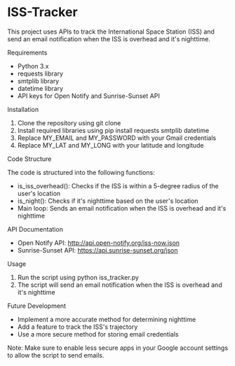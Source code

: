 # ISS-Tracker

This project uses APIs to track the International Space Station (ISS) and send an email notification when the ISS is overhead and it's nighttime.

Requirements

- Python 3.x
- requests library
- smtplib library
- datetime library
- API keys for Open Notify and Sunrise-Sunset API

Installation

1. Clone the repository using git clone
2. Install required libraries using pip install requests smtplib datetime
3. Replace MY_EMAIL and MY_PASSWORD with your Gmail credentials
4. Replace MY_LAT and MY_LONG with your latitude and longitude

Code Structure

The code is structured into the following functions:

- is_iss_overhead(): Checks if the ISS is within a 5-degree radius of the user's location
- is_night(): Checks if it's nighttime based on the user's location
- Main loop: Sends an email notification when the ISS is overhead and it's nighttime

API Documentation

- Open Notify API: http://api.open-notify.org/iss-now.json
- Sunrise-Sunset API: https://api.sunrise-sunset.org/json

Usage

1. Run the script using python iss_tracker.py
2. The script will send an email notification when the ISS is overhead and it's nighttime

Future Development

- Implement a more accurate method for determining nighttime
- Add a feature to track the ISS's trajectory
- Use a more secure method for storing email credentials

Note: Make sure to enable less secure apps in your Google account settings to allow the script to send emails.

